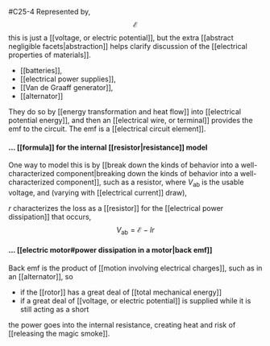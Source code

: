 #C25-4 
Represented by, $$\mathcal{E}$$
this is just a [[voltage, or electric potential]], but the extra [[abstract negligible facets|abstraction]] helps clarify discussion of the [[electrical properties of materials]].

- [[batteries]], 
- [[electrical power supplies]],
- [[Van de Graaff generator]],
- [[alternator]]

They do so by [[energy transformation and heat flow]] into [[electrical potential energy]], and then an [[electrical wire, or terminal]] provides the emf to the circuit. The emf is a [[electrical circuit element]].

#### ... [[formula]] for the internal [[resistor|resistance]] model
One way to model this is by [[break down the kinds of behavior into a well-characterized component|breaking down the kinds of behavior into a well-characterized component]], such as a resistor, where $V_\text{ab}$ is the usable voltage, and (varying with [[electrical current]] draw),

$r$ characterizes the loss as a [[resistor]] for the [[electrical power dissipation]] that occurs, $$V_\text{ab} = \mathcal{E} - Ir$$
#### ... [[electric motor#power dissipation in a motor|back emf]]
Back emf is the product of [[motion involving electrical charges]], such as in an [[alternator]], so 

- if the [[rotor]] has a great deal of [[total mechanical energy]] 
- if a great deal of [[voltage, or electric potential]] is supplied while it is still acting as a short

the power goes into the internal resistance, creating heat and risk of [[releasing the magic smoke]].
